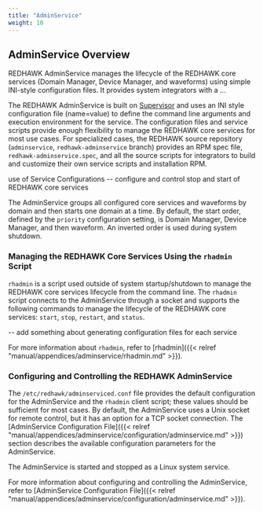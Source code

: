 ```yaml
---
title: "AdminService"
weight: 10
---
```

## AdminService Overview

REDHAWK AdminService manages the lifecycle of the REDHAWK core services (Domain Manager, Device Manager, and waveforms) using simple INI-style configuration files. It provides system integrators with a ...

The REDHAWK AdminService is built on [Supervisor](<http://supervisord.org>) and uses an INI style configuration file (name=value) to define the command line arguments and execution environment for the service. The configuration files and service scripts provide enough flexibility to manage the REDHAWK core services for most use cases. For specialized cases, the REDHAWK source repository (`adminservice`, `redhawk-adminservice` branch) provides an RPM spec file, `redhawk-adminservice.spec`, and all the source scripts for integrators to build and customize their own service scripts and installation RPM.

use of Service Configurations -- configure and control stop and start of REDHAWK core services

The AdminService groups all configured core services and waveforms by domain and then starts one domain at a time. By default, the start order, defined by the `priority` configuration setting, is Domain Manager, Device Manager, and then waveform. An inverted order is used during system shutdown.

### Managing the REDHAWK Core Services Using the `rhadmin` Script

`rhadmin` is a script used outside of system startup/shutdown to manage the REDHAWK core services lifecycle from the command line. The `rhadmin` script connects to the AdminService through a socket and supports the following commands to manage the lifecycle of the REDHAWK core services: `start`, `stop`, `restart`, and `status`.

   -- add something about generating configuration files for each service

For more information about `rhadmin`, refer to [rhadmin]({{< relref "manual/appendices/adminservice/rhadmin.md" >}}).

### Configuring and Controlling the REDHAWK AdminService

The `/etc/redhawk/adminserviced.conf` file provides the default configuration for the AdminService and the `rhadmin` client script; these values should be sufficient for most cases. By default, the AdminService uses a Unix socket for remote control, but it has an option for a TCP socket connection. The [AdminService Configuration File]({{< relref "manual/appendices/adminservice/configuration/adminservice.md" >}}) section describes the available configuration parameters for the AdminService.

The AdminService is started and stopped as a Linux system service.  

For more information about configuring and controlling the AdminService, refer to [AdminService Configuration File]({{< relref "manual/appendices/adminservice/configuration/adminservice.md" >}}).
